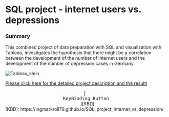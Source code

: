 # SQL project - internet users vs. depressions
### Summary

This combined project of data preparation with SQL and visualization with Tableau, investigates the hypothesis that there might be a correlation between the development of the number of internet users and the development of the number of depression cases in Germany.

![Tableau_klein](https://github.com/ingmarkroll79/Ingmar_Kroll_Project_Portfolio/assets/146067161/5251ab9b-2288-4742-944e-a7f647ad356e)

[Please click here for the detailed project description and the result!](https://ingmarkroll79.github.io/SQL_project_internet_vs_depression/)

<div align = center>
[<kbd> <br> KeyBinding Button <br> </kbd>][KBD]
</div>
[KBD]: https://ingmarkroll79.github.io/SQL_project_internet_vs_depression/   
